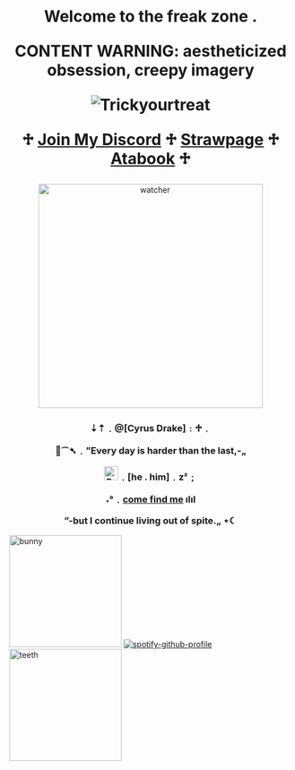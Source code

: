 

<h1 align="center">Welcome to the freak zone .

CONTENT WARNING: aestheticized obsession, creepy imagery

![Trickyourtreat](https://komarev.com/ghpvc/?username=trickyourtreat&color=a00000&style=flat-square)
  
   ♱ [Join My Discord](https://discord.gg/Ya4ffx8ZRc) ♱ [Strawpage](https://puppytreats.straw.page/) ♱ [Atabook](https://trickyourtreat.atabook.org/) ♱
</h1> 

<p align="center">
    <img width="400" src="https://www.pngall.com/wp-content/uploads/15/Weirdcore-Eyes-PNG-Cutout.png" alt="watcher">
</p>

<h3 align="center">⇣⇡﹒@[Cyrus Drake]﹕♱﹒

  🤡⁀➴﹒”Every day is harder than the last,-„

<img width="25" src="https://cdn.discordapp.com/emojis/1234177015821635615.webp?size=96&quality=lossless" alt="Druggies">﹒[he . him]﹒zᶻ﹔

˖°﹒[come find me](https://open.spotify.com/playlist/4XOx488OsFaJQqFZzLUyEW?si=01d58bddafde469f) ılıl

”-but I continue living out of spite.„ ⋆☾</h3>


  <img width="200" src="https://myspace.windows93.net/u/56496/avatar.jpg" alt="bunny"> [![spotify-github-profile](https://spotify-github-profile.kittinanx.com/api/view?uid=31kxgcliwcskgcwvjc57akfwbihu&cover_image=true&theme=novatorem&show_offline=true&background_color=09021d&interchange=false&bar_color=d90808&bar_color_cover=false)](https://github.com/kittinan/spotify-github-profile) <img width="200" src="https://64.media.tumblr.com/d1ae21f1afcee9fb6db80206d5c76cb9/2fd2a9c8143ddf40-9c/s640x960/b6622cfd0cb450aabd8f4d6c73d48d9fb038ed48.png" alt="teeth">
